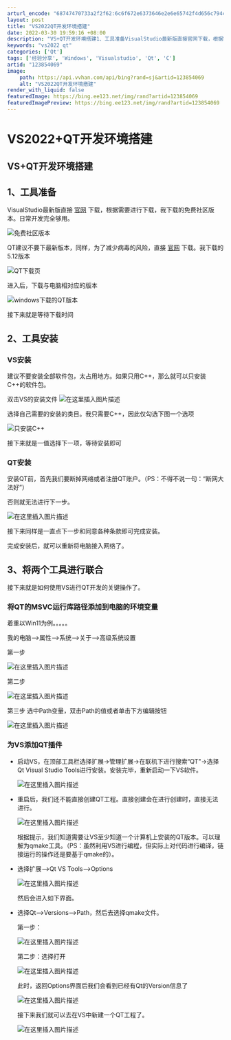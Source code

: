 ```yaml
---
arturl_encode: "68747470733a2f2f62:6c6f672e6373646e2e6e65742f4d656c794c656e69656e742f:61727469636c652f64657461696c732f313233383534303639"
layout: post
title: "VS2022QT开发环境搭建"
date: 2022-03-30 19:59:16 +08:00
description: "VS+QT开发环境搭建1、工具准备VisualStudio最新版直接官网下载，根据需要进行下载，我下"
keywords: "vs2022 qt"
categories: ['Qt']
tags: ['经验分享', 'Windows', 'Visualstudio', 'Qt', 'C']
artid: "123854069"
image:
    path: https://api.vvhan.com/api/bing?rand=sj&artid=123854069
    alt: "VS2022QT开发环境搭建"
render_with_liquid: false
featuredImage: https://bing.ee123.net/img/rand?artid=123854069
featuredImagePreview: https://bing.ee123.net/img/rand?artid=123854069
---
```


# VS2022+QT开发环境搭建

## VS+QT开发环境搭建

## 1、工具准备

VisualStudio最新版直接
[官网](https://visualstudio.microsoft.com/zh-hans/downloads/)
下载，根据需要进行下载，我下载的免费社区版本。日常开发完全够用。
  
![免费社区版本](https://i-blog.csdnimg.cn/blog_migrate/a3187fa1db761b644fe96bd89d356da5.png)
  
QT建议不要下最新版本，同样，为了减少病毒的风险，直接
[官网](https://download.qt.io/archive/qt/)
下载。我下载的5.12版本
  
![QT下载页](https://i-blog.csdnimg.cn/blog_migrate/b2c34ca7445628c67e1ab95914a2fea6.png)
  
进入后，下载与电脑相对应的版本
  
![windows下载的QT版本](https://i-blog.csdnimg.cn/blog_migrate/83c1a21f47d2de8614a7cb8fc53b5929.png)
  
接下来就是等待下载时间

## 2、工具安装

### VS安装

建议不要安装全部软件包，太占用地方。如果只用C++，那么就可以只安装C++的软件包。
  
双击VS的安装文件
![在这里插入图片描述](https://i-blog.csdnimg.cn/blog_migrate/f39351752013c5e447af10511f91923e.png)
  
选择自己需要的安装的类目。我只需要C++，因此仅勾选下图一个选项
  
![只安装C++](https://i-blog.csdnimg.cn/blog_migrate/a954183da0fb5ac293ea96ecef8df107.png)
  
接下来就是一值选择下一项，等待安装即可

### QT安装

安装QT前，首先我们要断掉网络或者注册QT账户。（PS：不得不说一句：“断网大法好”）
  
否则就无法进行下一步。
  
![在这里插入图片描述](https://i-blog.csdnimg.cn/blog_migrate/e2126fcbb13a72b161e508590a9a88c8.png)
  
接下来同样是一直点下一步和同意各种条款即可完成安装。
  
完成安装后，就可以重新将电脑接入网络了。

## 3、将两个工具进行联合

接下来就是如何使用VS进行QT开发的关键操作了。

### 将QT的MSVC运行库路径添加到电脑的环境变量

着重以Win11为例。。。。。
  
我的电脑–>属性–>系统–>关于–>高级系统设置
  
第一步
  
![在这里插入图片描述](https://i-blog.csdnimg.cn/blog_migrate/197f759ee8a176db77834ec594f5171d.png)
  
第二步
  
![在这里插入图片描述](https://i-blog.csdnimg.cn/blog_migrate/1176898cfa2b34ae1760db3840550404.png)
  
第三步 选中Path变量，双击Path的值或者单击下方编辑按钮
  
![在这里插入图片描述](https://i-blog.csdnimg.cn/blog_migrate/d23be895fa312a490f8188a16691523a.png)

### 为VS添加QT插件

* 启动VS，在顶部工具栏选择扩展->管理扩展->在联机下进行搜索“QT"->选择Qt Visual Studio Tools进行安装。安装完毕，重新启动一下VS软件。
    
  ![在这里插入图片描述](https://i-blog.csdnimg.cn/blog_migrate/694d5633b623acf3b8ef6e19007da130.png)
* 重启后，我们还不能直接创建QT工程。直接创建会在进行创建时，直接无法进行。
    
  ![在这里插入图片描述](https://i-blog.csdnimg.cn/blog_migrate/634b5dfe4f252bb832cbf0e8d304a7e6.png)
    
  根据提示，我们知道需要让VS至少知道一个计算机上安装的QT版本。可以理解为qmake工具。（PS：虽然利用VS进行编程，但实际上对代码进行编译，链接运行的操作还是要基于qmake的）。
* 选择扩展–>Qt VS Tools–>Options
    
  ![在这里插入图片描述](https://i-blog.csdnimg.cn/blog_migrate/9ecd78b7701a7658cdb8104776cb7210.png)
    
  然后会进入如下界面。
* 选择Qt–>Versions–>Path，然后去选择qmake文件。
    
  第一步：
    
  ![在这里插入图片描述](https://i-blog.csdnimg.cn/blog_migrate/1b0b786ac59c532407cb31441fba3c5e.png)
    
  第二步：选择打开
    
  ![在这里插入图片描述](https://i-blog.csdnimg.cn/blog_migrate/4a671990fb2e56b54d4fcddcc2045f5a.png)
    
  此时，返回Options界面后我们会看到已经有Qt的Version信息了
    
  ![在这里插入图片描述](https://i-blog.csdnimg.cn/blog_migrate/afc41ec3c74ba5459b472e62692523de.png)
    
  接下来我们就可以去在VS中新建一个QT工程了。
    
  ![在这里插入图片描述](https://i-blog.csdnimg.cn/blog_migrate/5b989d0dcc3f6d73e12ef44fbd7aaa8f.png)